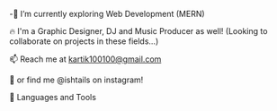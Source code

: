 -🌱 I’m currently exploring Web Development (MERN)

🔥 I'm a Graphic Designer, DJ and Music Producer as well!
    (Looking to collaborate on projects in these fields...)

📫 Reach me at kartik100100@gmail.com

🧑 or find me @ishtails on instagram!

🚀 Languages and Tools

<!---
ishtails/ishtails is a ✨ special ✨ repository because its `README.md` (this file) appears on your GitHub profile.
You can click the Preview link to take a look at your changes.
--->
